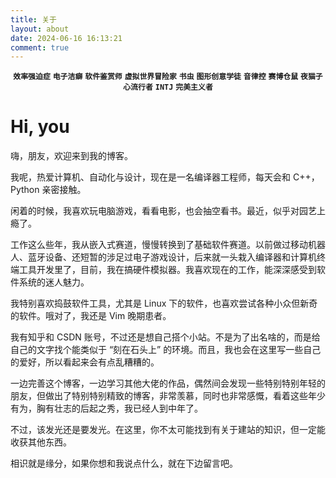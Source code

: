 ```yaml
---
title: 关于
layout: about
date: 2024-06-16 16:13:21
comment: true
---
```


<center> <code><strong>效率强迫症</strong></code> <code><strong>电子洁癖</strong></code> <code><strong>软件鉴赏师</strong></code> <code><strong>虚拟世界冒险家</strong></code> <code><strong>书虫</strong></code> <code><strong>图形创意学徒</strong></code> <code><strong>音律控</strong></code> <code><strong>赛博仓鼠</strong></code> <code><strong>夜猫子</strong></code> <code><strong>心流行者</strong></code> <code><strong>INTJ</strong></code> <code><strong>完美主义者</strong></code> </center>

# Hi, you

嗨，朋友，欢迎来到我的博客。

我呢，热爱计算机、自动化与设计，现在是一名编译器工程师，每天会和 C++，Python 亲密接触。

闲着的时候，我喜欢玩电脑游戏，看看电影，也会抽空看书。最近，似乎对园艺上瘾了。

工作这么些年，我从嵌入式赛道，慢慢转换到了基础软件赛道。以前做过移动机器人、蓝牙设备、还短暂的涉足过电子游戏设计，后来就一头栽入编译器和计算机终端工具开发里了，目前，我在搞硬件模拟器。我喜欢现在的工作，能深深感受到软件系统的迷人魅力。

我特别喜欢捣鼓软件工具，尤其是 Linux 下的软件，也喜欢尝试各种小众但新奇的软件。哦对了，我还是 Vim 晚期患者。

我有知乎和 CSDN 账号，不过还是想自己搭个小站。不是为了出名啥的，而是给自己的文字找个能类似于 “刻在石头上” 的环境。而且，我也会在这里写一些自己的爱好，所以看起来会有点乱糟糟的。

一边完善这个博客，一边学习其他大佬的作品，偶然间会发现一些特别特别年轻的朋友，但做出了特别特别精致的博客，非常羡慕，同时也非常感慨，看着这些年少有为，胸有壮志的后起之秀，我已经人到中年了。

不过，该发光还是要发光。在这里，你不太可能找到有关于建站的知识，但一定能收获其他东西。

相识就是缘分，如果你想和我说点什么，就在下边留言吧。
